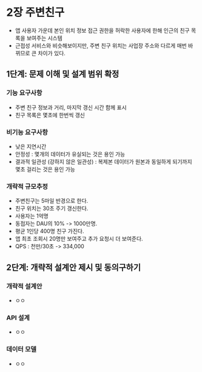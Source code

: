 # 2장 주변친구
 * 앱 사용자 가운데 본인 위치 정보 접근 권한을 허락한 사용자에 한해 인근의 친구 목록을 보여주는 시스템
 * 근접성 서비스와 비슷해보이지만, 주변 친구 위치는 사업장 주소와 다르게 매번 바뀌므로 큰 차이가 있다.

## 1단계: 문제 이해 및 설계 범위 확정
### 기능 요구사항
 * 주변 친구 정보과 거리, 마지막 갱신 시간 함께 표시
 * 친구 목록은 몇초에 한번씩 갱신
### 비기능 요구사항
 * 낮은 지연시간
 * 안정성 : 몇개의 데이터가 유실되는 것은 용인 가능
 * 결과적 일관성 (강하지 않은 일관성) : 복제본 데이터가 원본과 동일하게 되기까지 몇초 걸리는 것은 용인 가능
### 개략적 규모추정
 * 주변친구는 5마일 반경으로 한다.
 * 친구 위치는 30초 주기 갱신한다.
 * 사용자는 1억명
 * 동접자는 DAU의 10% -> 1000만명.
 * 평균 1인당 400명 친구 가진다.
 * 앱 최초 조회시 20명만 보여주고 추가 요청시 더 보여준다.
 * QPS : 천만/30초 -> 334,000

## 2단계: 개략적 설계안 제시 및 동의구하기

### 개략적 설계안
 * ㅇㅇ


### API 설계
 * ㅇㅇ


### 데이터 모델
 * ㅇㅇ



